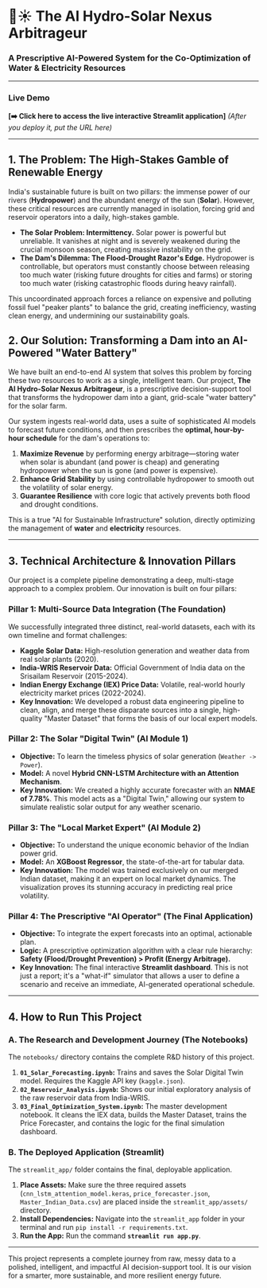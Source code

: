 # 🌊☀️ The AI Hydro-Solar Nexus Arbitrageur
### A Prescriptive AI-Powered System for the Co-Optimization of Water & Electricity Resources

---

### **Live Demo**
**[➡️ Click here to access the live interactive Streamlit application]**  *(After you deploy it, put the URL here)*

---

## 1. The Problem: The High-Stakes Gamble of Renewable Energy

India's sustainable future is built on two pillars: the immense power of our rivers (**Hydropower**) and the abundant energy of the sun (**Solar**). However, these critical resources are currently managed in isolation, forcing grid and reservoir operators into a daily, high-stakes gamble.

*   **The Solar Problem: Intermittency.** Solar power is powerful but unreliable. It vanishes at night and is severely weakened during the crucial monsoon season, creating massive instability on the grid.
*   **The Dam's Dilemma: The Flood-Drought Razor's Edge.** Hydropower is controllable, but operators must constantly choose between releasing too much water (risking future droughts for cities and farms) or storing too much water (risking catastrophic floods during heavy rainfall).

This uncoordinated approach forces a reliance on expensive and polluting fossil fuel "peaker plants" to balance the grid, creating inefficiency, wasting clean energy, and undermining our sustainability goals.

## 2. Our Solution: Transforming a Dam into an AI-Powered "Water Battery"

We have built an end-to-end AI system that solves this problem by forcing these two resources to work as a single, intelligent team. Our project, **The AI Hydro-Solar Nexus Arbitrageur**, is a prescriptive decision-support tool that transforms the hydropower dam into a giant, grid-scale "water battery" for the solar farm.

Our system ingests real-world data, uses a suite of sophisticated AI models to forecast future conditions, and then prescribes the **optimal, hour-by-hour schedule** for the dam's operations to:
1.  **Maximize Revenue** by performing energy arbitrage—storing water when solar is abundant (and power is cheap) and generating hydropower when the sun is gone (and power is expensive).
2.  **Enhance Grid Stability** by using controllable hydropower to smooth out the volatility of solar energy.
3.  **Guarantee Resilience** with core logic that actively prevents both flood and drought conditions.

This is a true "AI for Sustainable Infrastructure" solution, directly optimizing the management of **water** and **electricity** resources.

---

## 3. Technical Architecture & Innovation Pillars

Our project is a complete pipeline demonstrating a deep, multi-stage approach to a complex problem. Our innovation is built on four pillars:

### Pillar 1: Multi-Source Data Integration (The Foundation)
We successfully integrated three distinct, real-world datasets, each with its own timeline and format challenges:
*   **Kaggle Solar Data:** High-resolution generation and weather data from real solar plants (2020).
*   **India-WRIS Reservoir Data:** Official Government of India data on the Srisailam Reservoir (2015-2024).
*   **Indian Energy Exchange (IEX) Price Data:** Volatile, real-world hourly electricity market prices (2022-2024).
*   **Key Innovation:** We developed a robust data engineering pipeline to clean, align, and merge these disparate sources into a single, high-quality "Master Dataset" that forms the basis of our local expert models.

### Pillar 2: The Solar "Digital Twin" (AI Module 1)
*   **Objective:** To learn the timeless physics of solar generation (`Weather -> Power`).
*   **Model:** A novel **Hybrid CNN-LSTM Architecture with an Attention Mechanism**.
*   **Key Innovation:** We created a highly accurate forecaster with an **NMAE of 7.78%**. This model acts as a "Digital Twin," allowing our system to simulate realistic solar output for any weather scenario.

### Pillar 3: The "Local Market Expert" (AI Module 2)
*   **Objective:** To understand the unique economic behavior of the Indian power grid.
*   **Model:** An **XGBoost Regressor**, the state-of-the-art for tabular data.
*   **Key Innovation:** The model was trained exclusively on our merged Indian dataset, making it an expert on local market dynamics. The visualization proves its stunning accuracy in predicting real price volatility.

### Pillar 4: The Prescriptive "AI Operator" (The Final Application)
*   **Objective:** To integrate the expert forecasts into an optimal, actionable plan.
*   **Logic:** A prescriptive optimization algorithm with a clear rule hierarchy: **Safety (Flood/Drought Prevention) > Profit (Energy Arbitrage).**
*   **Key Innovation:** The final interactive **Streamlit dashboard**. This is not just a report; it's a "what-if" simulator that allows a user to define a scenario and receive an immediate, AI-generated operational schedule.

---

## 4. How to Run This Project

### A. The Research and Development Journey (The Notebooks)
The `notebooks/` directory contains the complete R&D history of this project.

1.  **`01_Solar_Forecasting.ipynb`:** Trains and saves the Solar Digital Twin model. Requires the Kaggle API key (`kaggle.json`).
2.  **`02_Reservoir_Analysis.ipynb`:** Shows our initial exploratory analysis of the raw reservoir data from India-WRIS.
3.  **`03_Final_Optimization_System.ipynb`:** The master development notebook. It cleans the IEX data, builds the Master Dataset, trains the Price Forecaster, and contains the logic for the final simulation dashboard.

### B. The Deployed Application (Streamlit)
The `streamlit_app/` folder contains the final, deployable application.

1.  **Place Assets:** Make sure the three required assets (`cnn_lstm_attention_model.keras`, `price_forecaster.json`, `Master_Indian_Data.csv`) are placed inside the `streamlit_app/assets/` directory.
2.  **Install Dependencies:** Navigate into the `streamlit_app` folder in your terminal and run `pip install -r requirements.txt`.
3.  **Run the App:** Run the command **`streamlit run app.py`**.

---

This project represents a complete journey from raw, messy data to a polished, intelligent, and impactful AI decision-support tool. It is our vision for a smarter, more sustainable, and more resilient energy future.

